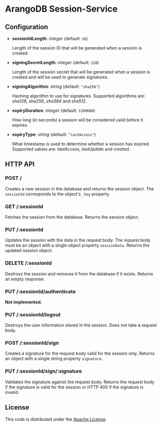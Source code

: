 # ArangoDB Session-Service

## Configuration

* **sessionIdLength**: *integer* (default: `16`)

  Length of the session ID that will be generated when a session is created.

* **signingSecretLength**: *integer* (default: `128`)

  Length of the session secret that will be generated when a session is created and will be used to generate signatures.

* **signingAlgorithm**: *string* (default: `"sha256"`)

  Hashing algorithm to use for signatures. Supported algorithms are:
  *sha128*, *sha256*, *sha384* and *sha512*.

* **expiryDuration**: *integer* (default: `1209600`)

  How long (in seconds) a session will be considered valid before it expires.

* **expiryType**: *string* (default: `"lastAccess"`)

  What timestamp is used to determine whether a session has expired. Supported values are:
  *lastAccess*, *lastUpdate* and *created*.

## HTTP API

### POST /

Creates a new session in the database and returns the session object. The `sessionId` corresponds to the object's `_key` property.

### GET /:sessionId

Fetches the session from the database. Returns the session object.

### PUT /:sessionId

Updates the session with the data in the request body. The request body must be an object with a single object property `sessionData`. Returns the updated session object.

### DELETE /:sessionId

Destroys the session and removes it from the database if it exists. Returns an empty response.

### PUT /:sessionId/authenticate

**Not implemented.**

### PUT /:sessionId/logout

Destroys the user information stored in the session. Does not take a request body.

### POST /:sessionId/sign

Creates a signature for the request body valid for the session only. Returns an object with a single string property `signature`.

### PUT /:sessionId/sign/:signature

Validates the signature against the request body. Returns the request body if the signature is valid for the session or HTTP 400 if the signature is invalid.

## License

This code is distributed under the [Apache License](http://www.apache.org/licenses/LICENSE-2.0).
